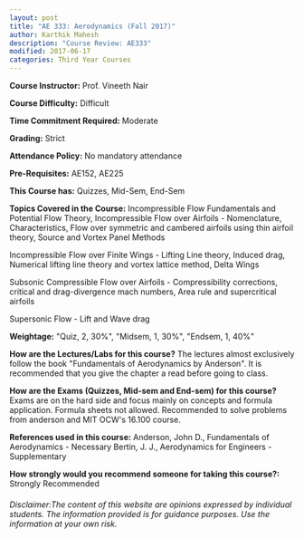 ```yaml
---
layout: post
title: "AE 333: Aerodynamics (Fall 2017)"
author: Karthik Mahesh
description: "Course Review: AE333"
modified: 2017-06-17
categories: Third Year Courses
---
```


**Course Instructor:** Prof. Vineeth Nair

**Course Difficulty:** Difficult

**Time Commitment Required:** Moderate

**Grading:** Strict

**Attendance Policy:** No mandatory attendance

**Pre-Requisites:** AE152, AE225

**This Course has:** Quizzes, Mid-Sem, End-Sem

**Topics Covered in the Course:**
Incompressible Flow Fundamentals and Potential Flow Theory,
Incompressible Flow over Airfoils - Nomenclature, Characteristics, Flow over symmetric and cambered airfoils using thin airfoil theory, Source and Vortex Panel Methods

Incompressible Flow over Finite Wings - Lifting Line theory, Induced drag, Numerical lifting line theory and vortex lattice method, Delta Wings

Subsonic Compressible Flow over Airfoils - Compressibility corrections, critical and drag-divergence mach numbers, Area rule and supercritical airfoils

Supersonic Flow - Lift and Wave drag

**Weightage:**
"Quiz, 2, 30%", "Midsem, 1, 30%", "Endsem, 1, 40%"

**How are the Lectures/Labs for this course?**
The lectures almost exclusively follow the book "Fundamentals of Aerodynamics by Anderson". It is recommended that you give the chapter a read before going to class. 

**How are the Exams (Quizzes, Mid-sem and End-sem) for this course?**
Exams are on the hard side and focus mainly on concepts and formula application. Formula sheets not allowed. Recommended to solve problems from anderson and MIT OCW's 16.100  course.

**References used in this course:**
Anderson, John D., Fundamentals of Aerodynamics - Necessary
Bertin, J. J., Aerodynamics for Engineers - Supplementary

**How strongly would you recommend someone for taking this course?:**
Strongly Recommended

###### Disclaimer:The content of this website are opinions expressed by individual students. The information provided is for guidance purposes. Use the information at your own risk.
